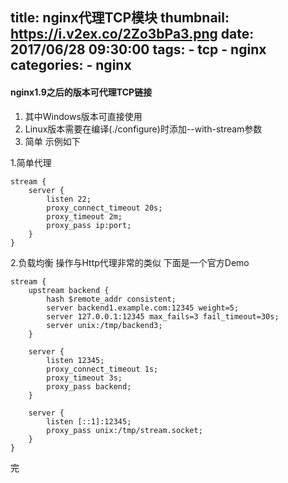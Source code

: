 title: nginx代理TCP模块
thumbnail: https://i.v2ex.co/2Zo3bPa3.png
date: 2017/06/28 09:30:00
tags:
    - tcp
    - nginx
categories:
    - nginx
---

#### nginx1.9之后的版本可代理TCP链接

   1. 其中Windows版本可直接使用
   2. Linux版本需要在编译(./configure)时添加--with-stream参数
   3. 简单 示例如下
   
1.简单代理

```
stream {
	server {
		listen 22;
		proxy_connect_timeout 20s;
		proxy_timeout 2m;
		proxy_pass ip:port;
	}
}

```

2.负载均衡 操作与Http代理非常的类似 下面是一个官方Demo

```
stream {
    upstream backend {
        hash $remote_addr consistent;
        server backend1.example.com:12345 weight=5;
        server 127.0.0.1:12345 max_fails=3 fail_timeout=30s;
        server unix:/tmp/backend3;
    }
 
    server {
        listen 12345;
        proxy_connect_timeout 1s;
        proxy_timeout 3s;
        proxy_pass backend;
    }
 
    server {
        listen [::1]:12345;
        proxy_pass unix:/tmp/stream.socket;
    }
}

```

完